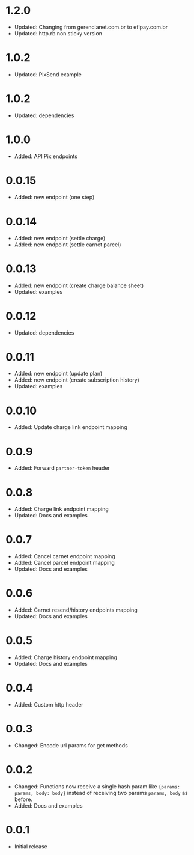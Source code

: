 # 1.2.0

- Updated: Changing from gerencianet.com.br to efipay.com.br
- Updated: http.rb non sticky version

# 1.0.2

- Updated: PixSend example

# 1.0.2

- Updated: dependencies

# 1.0.0

- Added: API Pix endpoints

# 0.0.15

- Added: new endpoint (one step)

# 0.0.14

- Added: new endpoint (settle charge)
- Added: new endpoint (settle carnet parcel)


# 0.0.13

- Added: new endpoint (create charge balance sheet)
- Updated: examples

# 0.0.12

- Updated: dependencies

# 0.0.11

- Added: new endpoint (update plan)
- Added: new endpoint (create subscription history)
- Updated: examples

# 0.0.10

- Added: Update charge link endpoint mapping

# 0.0.9

- Added: Forward `partner-token` header

# 0.0.8

- Added: Charge link endpoint mapping
- Updated: Docs and examples

# 0.0.7

- Added: Cancel carnet endpoint mapping
- Added: Cancel parcel endpoint mapping
- Updated: Docs and examples

# 0.0.6

- Added: Carnet resend/history endpoints mapping
- Updated: Docs and examples

# 0.0.5

- Added: Charge history endpoint mapping
- Updated: Docs and examples

# 0.0.4

- Added: Custom http header

# 0.0.3

- Changed: Encode url params for get methods

# 0.0.2

- Changed: Functions now receive a single hash param like `{params: params, body: body}` instead of receiving two params `params, body` as before.
- Added: Docs and examples

# 0.0.1

- Initial release
